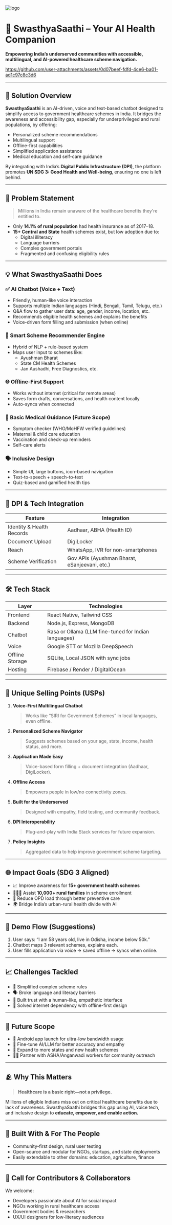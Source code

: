 ![logo](https://github.com/user-attachments/assets/38552c7b-b6d1-4fe4-9e0d-1c63fae6eef4)

# 🌿 SwasthyaSaathi – Your AI Health Companion  
**Empowering India’s underserved communities with accessible, multilingual, and AI-powered healthcare scheme navigation.**  

https://github.com/user-attachments/assets/0d07beef-fdfd-4ce6-ba01-ad1c97c8c3d6

---


## 🚀 Solution Overview

**SwasthyaSaathi** is an AI-driven, voice and text-based chatbot designed to simplify access to government healthcare schemes in India. It bridges the awareness and accessibility gap, especially for underprivileged and rural populations, by offering:

- Personalized scheme recommendations  
- Multilingual support  
- Offline-first capabilities  
- Simplified application assistance  
- Medical education and self-care guidance  

By integrating with India’s **Digital Public Infrastructure (DPI)**, the platform promotes **UN SDG 3: Good Health and Well-being**, ensuring no one is left behind.

---

## 🧠 Problem Statement

> Millions in India remain unaware of the healthcare benefits they're entitled to.

- Only **14.1% of rural population** had health insurance as of 2017–18.
- **15+ Central and State** health schemes exist, but low adoption due to:
  - Digital illiteracy
  - Language barriers
  - Complex government portals
  - Fragmented and confusing eligibility rules

---

## 💡 What SwasthyaSaathi Does

### ✅ AI Chatbot (Voice + Text)
- Friendly, human-like voice interaction
- Supports multiple Indian languages (Hindi, Bengali, Tamil, Telugu, etc.)
- Q&A flow to gather user data: age, gender, income, location, etc.
- Recommends eligible health schemes and explains the benefits
- Voice-driven form filling and submission (when online)

### 🧭 Smart Scheme Recommender Engine
- Hybrid of NLP + rule-based system
- Maps user input to schemes like:
  - Ayushman Bharat
  - State CM Health Schemes
  - Jan Aushadhi, Free Diagnostics, etc.

### 🌐 Offline-First Support
- Works without internet (critical for remote areas)
- Saves form drafts, conversations, and health content locally
- Auto-syncs when connected

### 🏥 Basic Medical Guidance (Future Scope)
- Symptom checker (WHO/MoHFW verified guidelines)
- Maternal & child care education
- Vaccination and check-up reminders
- Self-care alerts

### 🗣️ Inclusive Design
- Simple UI, large buttons, icon-based navigation
- Text-to-speech + speech-to-text
- Quiz-based and gamified health tips

---

## 🔗 DPI & Tech Integration

| Feature | Integration |
|--------|-------------|
| Identity & Health Records | Aadhaar, ABHA (Health ID) |
| Document Upload | DigiLocker |
| Reach | WhatsApp, IVR for non-smartphones |
| Scheme Verification | Gov APIs (Ayushman Bharat, eSanjeevani, etc.) |

---

## 🛠️ Tech Stack

| Layer | Technologies |
|-------|--------------|
| Frontend | React Native, Tailwind CSS |
| Backend | Node.js, Express, MongoDB |
| Chatbot | Rasa or Ollama (LLM fine-tuned for Indian languages) |
| Voice | Google STT or Mozilla DeepSpeech |
| Offline Storage | SQLite, Local JSON with sync jobs |
| Hosting | Firebase / Render / DigitalOcean |

---

## 🌟 Unique Selling Points (USPs)

1. **Voice-First Multilingual Chatbot**  
   > Works like “SIRI for Government Schemes” in local languages, even offline.

2. **Personalized Scheme Navigator**  
   > Suggests schemes based on your age, state, income, health status, and more.

3. **Application Made Easy**  
   > Voice-based form filling + document integration (Aadhaar, DigiLocker).

4. **Offline Access**  
   > Empowers people in low/no connectivity zones.

5. **Built for the Underserved**  
   > Designed with empathy, field testing, and community feedback.

6. **DPI Interoperability**  
   > Plug-and-play with India Stack services for future expansion.

7. **Policy Insights**  
   > Aggregated data to help improve government scheme targeting.

---

## 🌐 Impact Goals (SDG 3 Aligned)

- 📈 Improve awareness for **15+ government health schemes**
- 👨‍👩‍👧 Assist **10,000+ rural families** in scheme enrollment
- 🏥 Reduce OPD load through better preventive care
- 🌍 Bridge India’s urban-rural health divide with AI

---

## 🎥 Demo Flow (Suggestions)

1. User says: “I am 58 years old, live in Odisha, income below 50k.”
2. Chatbot maps 3 relevant schemes, explains each.
3. User fills application via voice → saved offline → syncs when online.

---

## 📈 Challenges Tackled

- 🧩 Simplified complex scheme rules
- 🗣️ Broke language and literacy barriers
- 🔐 Built trust with a human-like, empathetic interface
- 🚫 Solved internet dependency with offline-first design

---

## 🔮 Future Scope

- 📱 Android app launch for ultra-low bandwidth usage
- 🧠 Fine-tune AI/LLM for better accuracy and empathy
- 🏥 Expand to more states and new health schemes
- 👩‍⚕️ Partner with ASHA/Anganwadi workers for community outreach

---

## 🫂 Why This Matters

> **Healthcare is a basic right—not a privilege.**

Millions of eligible Indians miss out on critical healthcare benefits due to lack of awareness. SwasthyaSaathi bridges this gap using AI, voice tech, and inclusive design to **educate, empower, and enable action.**

---

## 🤝 Built With & For The People

- Community-first design, rural user testing
- Open-source and modular for NGOs, startups, and state deployments
- Easily extendable to other domains: education, agriculture, finance

---

## 📢 Call for Contributors & Collaborators

We welcome:

- Developers passionate about AI for social impact  
- NGOs working in rural healthcare access  
- Government bodies & researchers  
- UX/UI designers for low-literacy audiences  

